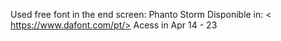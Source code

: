 Used free font in the end screen: Phanto Storm
Disponible in: < https://www.dafont.com/pt/> Acess in Apr 14 - 23